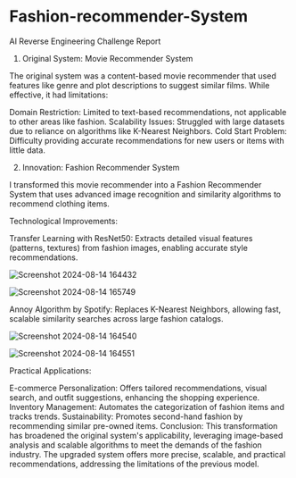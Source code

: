 # Fashion-recommender-System

AI Reverse Engineering Challenge Report
1. Original System: Movie Recommender System

The original system was a content-based movie recommender that used features like genre and plot descriptions to suggest similar films. While effective, it had limitations:

Domain Restriction: Limited to text-based recommendations, not applicable to other areas like fashion.
Scalability Issues: Struggled with large datasets due to reliance on algorithms like K-Nearest Neighbors.
Cold Start Problem: Difficulty providing accurate recommendations for new users or items with little data.

2. Innovation: Fashion Recommender System

I transformed this movie recommender into a Fashion Recommender System that uses advanced image recognition and similarity algorithms to recommend clothing items.

Technological Improvements:

Transfer Learning with ResNet50: Extracts detailed visual features (patterns, textures) from fashion images, enabling accurate style recommendations.





![Screenshot 2024-08-14 164432](https://github.com/user-attachments/assets/e1306ef5-4800-42f0-a2b6-34c18cc472d5)




![Screenshot 2024-08-14 165749](https://github.com/user-attachments/assets/7779cc99-8077-411a-b694-09f225ca9eab)




Annoy Algorithm by Spotify: Replaces K-Nearest Neighbors, allowing fast, scalable similarity searches across large fashion catalogs.


![Screenshot 2024-08-14 164540](https://github.com/user-attachments/assets/9c2d6147-eea2-4ad8-b8b7-a806f0c498a7)


![Screenshot 2024-08-14 164551](https://github.com/user-attachments/assets/745ac311-4196-4be6-b444-f96f24801d5b)

Practical Applications:

E-commerce Personalization: Offers tailored recommendations, visual search, and outfit suggestions, enhancing the shopping experience.
Inventory Management: Automates the categorization of fashion items and tracks trends.
Sustainability: Promotes second-hand fashion by recommending similar pre-owned items.
Conclusion:
This transformation has broadened the original system's applicability, leveraging image-based analysis and scalable algorithms to meet the demands of the fashion industry. The upgraded system offers more precise, scalable, and practical recommendations, addressing the limitations of the previous model.
